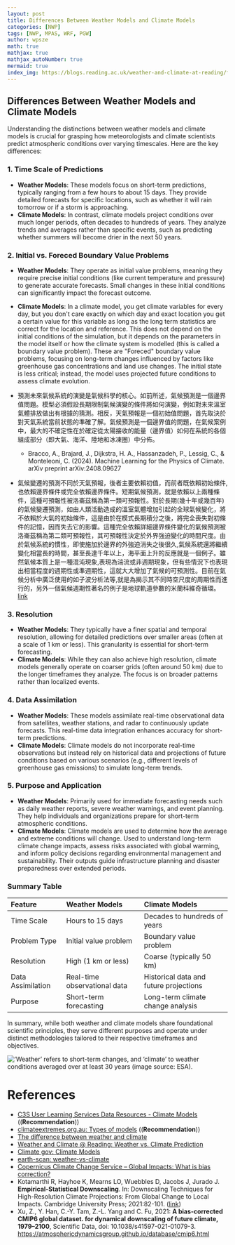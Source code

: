 ```yaml
---
layout: post
title: Differences Between Weather Models and Climate Models
categories: [NWP]
tags: [NWP, MPAS, WRF, PGW]
author: wpsze
math: true
mathjax: true
mathjax_autoNumber: true
mermaid: true
index_img: https://blogs.reading.ac.uk/weather-and-climate-at-reading/files/2022/09/AReintgesfig1.jpg
---
```


## Differences Between Weather Models and Climate Models

Understanding the distinctions between weather models and climate models is crucial for grasping how meteorologists and climate scientists predict atmospheric conditions over varying timescales. Here are the key differences:

### **1. Time Scale of Predictions**

- **Weather Models**: These models focus on short-term predictions, typically ranging from a few hours to about 15 days. They provide detailed forecasts for specific locations, such as whether it will rain tomorrow or if a storm is approaching.
- **Climate Models**: In contrast, climate models project conditions over much longer periods, often decades to hundreds of years. They analyze trends and averages rather than specific events, such as predicting whether summers will become drier in the next 50 years.

### **2. Initial vs. Foreced Boundary Value Problems**

- **Weather Models**: They operate as initial value problems, meaning they require precise initial conditions (like current temperature and pressure) to generate accurate forecasts. Small changes in these initial conditions can significantly impact the forecast outcome.
- **Climate Models**: In a climate model, you get climate variables for every day, but you don't care exactly on which day and exact location you get a certain value for this variable as long as the long term statistics are correct for the location and reference. This does not depend on the initial conditions of the simulation, but it depends on the parameters in the model itself or how the climate system is modelled (this is called a boundary value problem). These are "Foreced" boundary value problems, focusing on long-term changes influenced by factors like greenhouse gas concentrations and land use changes. The initial state is less critical; instead, the model uses projected future conditions to assess climate evolution.

- 預測未來氣候系統的演變是氣候科學的核心。如前所述，氣候預測是一個邊界值問題。模型必須假設長期限制氣候演變的條件將如何演變，例如對未來溫室氣體排放做出有根據的猜測。相反，天氣預報是一個初始值問題，首先取決於對天氣系統當前狀態的準確了解。氣候預測是一個邊界值的問題，在氣候案例中，最大的不確定性在於確定從太陽接收的能量（邊界值）如何在系統的各個組成部分（即大氣、海洋、陸地和冰凍圈）中分佈。
  - Bracco, A., Brajard, J., Dijkstra, H. A., Hassanzadeh, P., Lessig, C., & Monteleoni, C. (2024). Machine Learning for the Physics of Climate. arXiv preprint arXiv:2408.09627
- 氣候變遷的預測不同於天氣預報，後者主要依賴初值，而前者既依賴初始條件,也依​​賴邊界條件或完全依賴邊界條件。短期氣候預測，就是依賴以上兩種條件，這種可預報性被洛崙茲稱為第一類可預報性。對於長期(幾十年或幾百年)的氣候變遷預測，如由人類活動造成的溫室氣體增加引起的全球氣候變化，將不依賴於大氣的初始條件，這是由於在模式長期積分之後，將完全喪失對初條件的記憶，因而失去它的影響。這種完全依賴詳細邊界條件變化的氣候預測被洛崙茲稱為第二類可預報性，其可預報性決定於外界強迫變化的時間尺度。由於氣候系統的慣性，即使施加於邊界的外強迫消失之後很久,氣候系統還將繼續變化相當長的時間，甚至長達千年以上，海平面上升的反應就是一個例子。雖然氣候本質上是一種混沌現象,表現為湍流或非週期現象，但有些情況下也表現出相當程度的週期性或準週期性，這就大大增加了氣候的可預測性。目前在氣候分析中廣泛使用的如子波分析法等,就是為揭示其不同時空尺度的周期性而進行的，另外一個氣候週期性著名的例子是地球軌道參數的米蘭科維奇循環。[link](https://gd.weather.com.cn/climate/qhbhyw/11/1196273.shtml)

### **3. Resolution**

- **Weather Models**: They typically have a finer spatial and temporal resolution, allowing for detailed predictions over smaller areas (often at a scale of 1 km or less). This granularity is essential for short-term forecasting.
- **Climate Models**: While they can also achieve high resolution, climate models generally operate on coarser grids (often around 50 km) due to the longer timeframes they analyze. The focus is on broader patterns rather than localized events.

### **4. Data Assimilation**

- **Weather Models**: These models assimilate real-time observational data from satellites, weather stations, and radar to continuously update forecasts. This real-time data integration enhances accuracy for short-term predictions.
- **Climate Models**: Climate models do not incorporate real-time observations but instead rely on historical data and projections of future conditions based on various scenarios (e.g., different levels of greenhouse gas emissions) to simulate long-term trends.

### **5. Purpose and Application**

- **Weather Models**: Primarily used for immediate forecasting needs such as daily weather reports, severe weather warnings, and event planning. They help individuals and organizations prepare for short-term atmospheric conditions.
- **Climate Models**: Climate models are used to determine how the average and extreme conditions will change. Used to understand long-term climate change impacts, assess risks associated with global warming, and inform policy decisions regarding environmental management and sustainability. Their outputs guide infrastructure planning and disaster preparedness over extended periods.

### Summary Table

| Feature                  | Weather Models                      | Climate Models                       |
|:--------------------------|:-------------------------------------|:--------------------------------------|
| Time Scale               | Hours to 15 days                   | Decades to hundreds of years        |
| Problem Type             | Initial value problem               | Boundary value problem               |
| Resolution               | High (1 km or less)                | Coarse (typically 50 km)            |
| Data Assimilation        | Real-time observational data        | Historical data and future projections|
| Purpose                  | Short-term forecasting              | Long-term climate change analysis    |

In summary, while both weather and climate models share foundational scientific principles, they serve different purposes and operate under distinct methodologies tailored to their respective timeframes and objectives.

![ ‘Weather’ refers to short-term changes, and ‘climate’ to weather conditions averaged over at least 30 years (image source: ESA).](https://www.esa.int/var/esa/storage/images/esa_multimedia/images/2021/04/weather_versus_climate_at_a_glance/23267896-1-eng-GB/Weather_versus_climate_at_a_glance_article.jpg)


# References

- [C3S User Learning Services Data Resources - Climate Models](https://climate.copernicus.eu/sites/default/files/2021-12/10-c3s-uls-data-resources-climate-models.pdf) ((**Recommendation**))
- [climateextremes.org.au: Types of models](https://climateextremes.org.au/a-closer-look-at-climate-modelling/) ((**Recommendation**))
- [The difference between weather and climate](https://skepticalscience.com/weather-forecasts-vs-climate-models-predictions.htm)
- [Weather and Climate @ Reading: Weather vs. Climate Prediction](https://blogs.reading.ac.uk/weather-and-climate-at-reading/2022/weather-vs-climate-prediction/)
- [Climate gov: Climate Models](https://www.climate.gov/maps-data/climate-data-primer/predicting-climate/climate-models)
- [earth-scan: weather-vs-climate](https://www.earth-scan.com/blog/weather-vs-climate)
- [Copernicus Climate Change Service – Global Impacts: What is bias correction?](https://climate.copernicus.eu/sites/default/files/2021-01/infosheet7.pdf)
- Kotamarthi R, Hayhoe K, Mearns LO, Wuebbles D, Jacobs J, Jurado J. **Empirical-Statistical Downscaling**. In: Downscaling Techniques for High-Resolution Climate Projections: From Global Change to Local Impacts. Cambridge University Press; 2021:82-101. ([link](https://sci-hub.se/https://doi.org/10.1017/9781108601269.006))
- Xu, Z., Y. Han, C.-Y. Tam, Z.-L. Yang and C. Fu, 2021: **A bias-corrected CMIP6 global dataset. for dynamical downscaling of future climate, 1979–2100**, Scientific Data, doi: 10.1038/s41597-021-01079-3. <https://atmosphericdynamicsgroup.github.io/database/cmip6.html>


